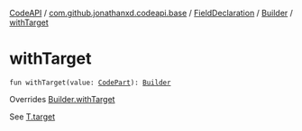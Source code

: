 [CodeAPI](../../../index.md) / [com.github.jonathanxd.codeapi.base](../../index.md) / [FieldDeclaration](../index.md) / [Builder](index.md) / [withTarget](.)

# withTarget

`fun withTarget(value: `[`CodePart`](../../../com.github.jonathanxd.codeapi/-code-part/index.md)`): `[`Builder`](index.md)

Overrides [Builder.withTarget](../../-field-base/-builder/with-target.md)

See [T.target](#)

